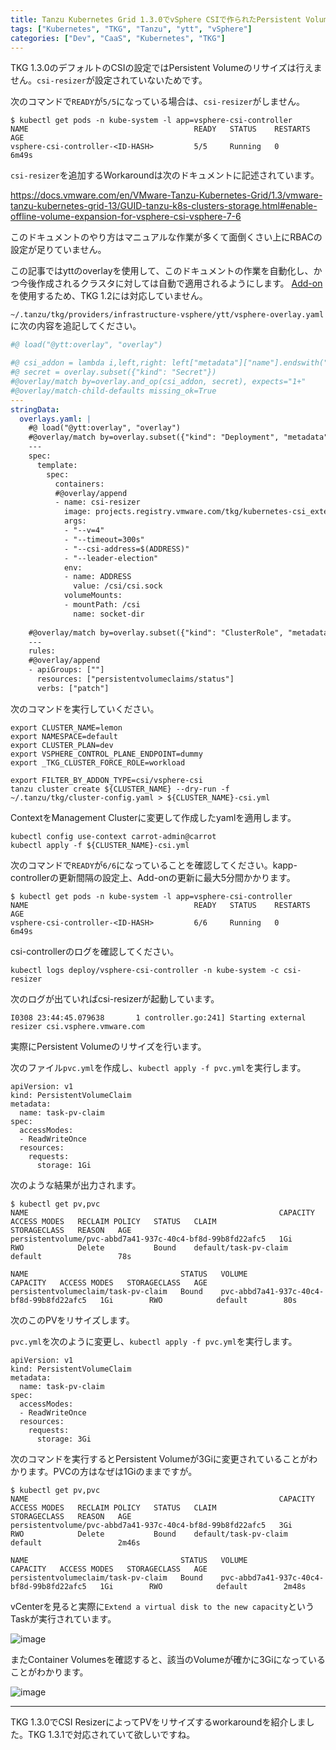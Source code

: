 ```yaml
---
title: Tanzu Kubernetes Grid 1.3.0でvSphere CSIで作られたPersistent VolumeをResizeするworkaround
tags: ["Kubernetes", "TKG", "Tanzu", "ytt", "vSphere"]
categories: ["Dev", "CaaS", "Kubernetes", "TKG"]
---
```


TKG 1.3.0のデフォルトのCSIの設定ではPersistent Volumeのリサイズは行えません。`csi-resizer`が設定されていないためです。

次のコマンドで`READY`が`5/5`になっている場合は、`csi-resizer`がしません。

```
$ kubectl get pods -n kube-system -l app=vsphere-csi-controller
NAME                                     READY   STATUS    RESTARTS   AGE
vsphere-csi-controller-<ID-HASH>         5/5     Running   0          6m49s
```

`csi-resizer`を追加するWorkaroundは次のドキュメントに記述されています。

https://docs.vmware.com/en/VMware-Tanzu-Kubernetes-Grid/1.3/vmware-tanzu-kubernetes-grid-13/GUID-tanzu-k8s-clusters-storage.html#enable-offline-volume-expansion-for-vsphere-csi-vsphere-7-6


このドキュメントのやり方はマニュアルな作業が多くて面倒くさい上にRBACの設定が足りていません。

この記事ではyttのoverlayを使用して、このドキュメントの作業を自動化し、かつ今後作成されるクラスタに対しては自動で適用されるようにします。
[Add-on](https://docs.vmware.com/en/VMware-Tanzu-Kubernetes-Grid/1.3/vmware-tanzu-kubernetes-grid-13/GUID-upgrade-tkg-addons.html)を使用するため、TKG 1.2には対応していません。

`~/.tanzu/tkg/providers/infrastructure-vsphere/ytt/vsphere-overlay.yaml`に次の内容を追記してください。

 
```yaml
#@ load("@ytt:overlay", "overlay")

#@ csi_addon = lambda i,left,right: left["metadata"]["name"].endswith("-vsphere-csi-addon")
#@ secret = overlay.subset({"kind": "Secret"})
#@overlay/match by=overlay.and_op(csi_addon, secret), expects="1+"
#@overlay/match-child-defaults missing_ok=True
---
stringData:
  overlays.yaml: |
    #@ load("@ytt:overlay", "overlay")
    #@overlay/match by=overlay.subset({"kind": "Deployment", "metadata": {"name": "vsphere-csi-controller"}})
    ---
    spec:
      template:
        spec:
          containers:
          #@overlay/append
          - name: csi-resizer
            image: projects.registry.vmware.com/tkg/kubernetes-csi_external-resizer:v1.0.0_vmware.1
            args:
            - "--v=4"
            - "--timeout=300s"
            - "--csi-address=$(ADDRESS)"
            - "--leader-election"
            env:
            - name: ADDRESS
              value: /csi/csi.sock
            volumeMounts:
            - mountPath: /csi
              name: socket-dir
    
    #@overlay/match by=overlay.subset({"kind": "ClusterRole", "metadata": {"name": "vsphere-csi-controller-role"}})
    ---
    rules:
    #@overlay/append
    - apiGroups: [""]
      resources: ["persistentvolumeclaims/status"]
      verbs: ["patch"]
```

次のコマンドを実行していください。

```
export CLUSTER_NAME=lemon
export NAMESPACE=default
export CLUSTER_PLAN=dev
export VSPHERE_CONTROL_PLANE_ENDPOINT=dummy
export _TKG_CLUSTER_FORCE_ROLE=workload

export FILTER_BY_ADDON_TYPE=csi/vsphere-csi
tanzu cluster create ${CLUSTER_NAME} --dry-run -f ~/.tanzu/tkg/cluster-config.yaml > ${CLUSTER_NAME}-csi.yml
```

ContextをManagement Clusterに変更して作成したyamlを適用します。

```
kubectl config use-context carrot-admin@carrot
kubectl apply -f ${CLUSTER_NAME}-csi.yml
```

次のコマンドで`READY`が`6/6`になっていることを確認してください。kapp-controllerの更新間隔の設定上、Add-onの更新に最大5分間かかります。

```
$ kubectl get pods -n kube-system -l app=vsphere-csi-controller
NAME                                     READY   STATUS    RESTARTS   AGE
vsphere-csi-controller-<ID-HASH>         6/6     Running   0          6m49s
```

csi-controllerのログを確認してください。

```
kubectl logs deploy/vsphere-csi-controller -n kube-system -c csi-resizer
```


次のログが出ていればcsi-resizerが起動しています。
```
I0308 23:44:45.079638       1 controller.go:241] Starting external resizer csi.vsphere.vmware.com 
```


実際にPersistent Volumeのリサイズを行います。

次のファイル`pvc.yml`を作成し、`kubectl apply -f pvc.yml`を実行します。
```
apiVersion: v1
kind: PersistentVolumeClaim
metadata:
  name: task-pv-claim
spec:
  accessModes:
  - ReadWriteOnce
  resources:
    requests:
      storage: 1Gi
```

次のような結果が出力されます。

```
$ kubectl get pv,pvc                
NAME                                                        CAPACITY   ACCESS MODES   RECLAIM POLICY   STATUS   CLAIM                     STORAGECLASS   REASON   AGE
persistentvolume/pvc-abbd7a41-937c-40c4-bf8d-99b8fd22afc5   1Gi        RWO            Delete           Bound    default/task-pv-claim     default                 78s

NAME                                  STATUS   VOLUME                                     CAPACITY   ACCESS MODES   STORAGECLASS   AGE
persistentvolumeclaim/task-pv-claim   Bound    pvc-abbd7a41-937c-40c4-bf8d-99b8fd22afc5   1Gi        RWO            default        80s
```

次のこのPVをリサイズします。

`pvc.yml`を次のように変更し、`kubectl apply -f pvc.yml`を実行します。
```
apiVersion: v1
kind: PersistentVolumeClaim
metadata:
  name: task-pv-claim
spec:
  accessModes:
  - ReadWriteOnce
  resources:
    requests:
      storage: 3Gi
```

次のコマンドを実行するとPersistent Volumeが3Giに変更されていることがわかります。PVCの方はなぜは1Giのままですが。

```
$ kubectl get pv,pvc           
NAME                                                        CAPACITY   ACCESS MODES   RECLAIM POLICY   STATUS   CLAIM                     STORAGECLASS   REASON   AGE
persistentvolume/pvc-abbd7a41-937c-40c4-bf8d-99b8fd22afc5   3Gi        RWO            Delete           Bound    default/task-pv-claim     default                 2m46s

NAME                                  STATUS   VOLUME                                     CAPACITY   ACCESS MODES   STORAGECLASS   AGE
persistentvolumeclaim/task-pv-claim   Bound    pvc-abbd7a41-937c-40c4-bf8d-99b8fd22afc5   1Gi        RWO            default        2m48s
```

vCenterを見ると実際に`Extend a virtual disk to the new capacity`というTaskが実行されています。

![image](https://user-images.githubusercontent.com/106908/113516113-805a0580-95b3-11eb-8122-03a59a146322.png)

またContainer Volumesを確認すると、該当のVolumeが確かに3Giになっていることがわかります。

![image](https://user-images.githubusercontent.com/106908/113516144-aaabc300-95b3-11eb-8741-bea8c77e49a3.png)

---

TKG 1.3.0でCSI ResizerによってPVをリサイズするworkaroundを紹介しました。TKG 1.3.1で対応されていて欲しいですね。
